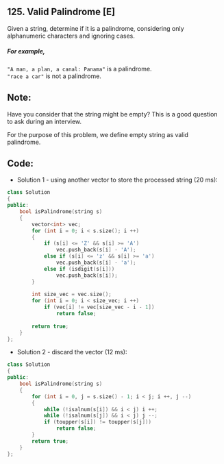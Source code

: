 ## 125. Valid Palindrome [E]
Given a string, determine if it is a palindrome, considering only alphanumeric characters and ignoring cases.

##### For example,
`"A man, a plan, a canal: Panama"` is a palindrome.  
`"race a car"` is not a palindrome.

## Note:
Have you consider that the string might be empty? This is a good question to ask during an interview.

For the purpose of this problem, we define empty string as valid palindrome.

## Code:
- Solution 1 - using another vector to store the processed string (20 ms):
```c++
class Solution 
{
public:
    bool isPalindrome(string s) 
    {
        vector<int> vec;
        for (int i = 0; i < s.size(); i ++)
        {
            if (s[i] <= 'Z' && s[i] >= 'A')
                vec.push_back(s[i] - 'A');
            else if (s[i] <= 'z' && s[i] >= 'a')
                vec.push_back(s[i] - 'a');
            else if (isdigit(s[i]))
                vec.push_back(s[i]);
        }
        
        int size_vec = vec.size();
        for (int i = 0; i < size_vec; i ++)
            if (vec[i] != vec[size_vec - i - 1])
                return false;
                
        return true;
    }
};
```

- Solution 2 - discard the vector (12 ms):
```c++
class Solution 
{
public:
    bool isPalindrome(string s) 
    {
        for (int i = 0, j = s.size() - 1; i < j; i ++, j --)
        {
            while (!isalnum(s[i]) && i < j) i ++;
            while (!isalnum(s[j]) && i < j) j --;
            if (toupper(s[i]) != toupper(s[j]))
                return false;
        }
        return true;
    }
};
```
